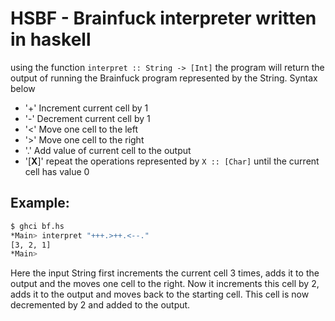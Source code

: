 # HSBF - Brainfuck interpreter written in haskell
using the function `interpret :: String -> [Int]` the program will return the output of running the Brainfuck program represented by the String. Syntax below
- '+' Increment current cell by 1
- '-' Decrement current cell by 1
- '<' Move one cell to the left
- '>' Move one cell to the right
- '.' Add value of current cell to the output
- '[**X**]' repeat the operations represented by `X :: [Char]` until the current cell has value 0


## Example:
```bash
$ ghci bf.hs
*Main> interpret "+++.>++.<--."
[3, 2, 1]
*Main>
```
Here the input String first increments the current cell 3 times, adds it to the output and the moves one cell to the right. Now it increments this cell by 2, adds it to the output
and moves back to the starting cell. This cell is now decremented by 2 and added to the output.
